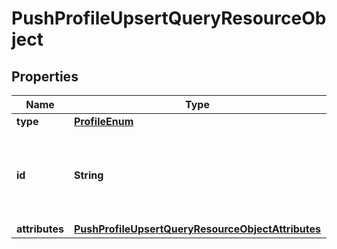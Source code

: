 # PushProfileUpsertQueryResourceObject

## Properties
Name | Type | Description | Notes
------------ | ------------- | ------------- | -------------
**type** | [**ProfileEnum**](ProfileEnum.md) |  | 
**id** | **String** | Primary key that uniquely identifies this profile. Generated by Klaviyo. |  [optional]
**attributes** | [**PushProfileUpsertQueryResourceObjectAttributes**](PushProfileUpsertQueryResourceObjectAttributes.md) |  | 
